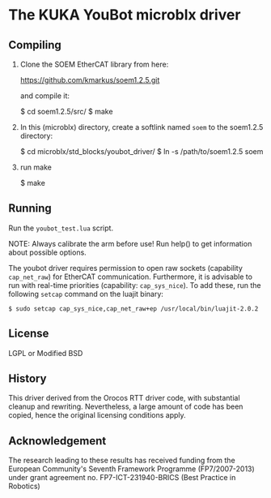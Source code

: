 The KUKA YouBot microblx driver
===============================

Compiling
---------

1. Clone the SOEM EtherCAT library from here:
   
   https://github.com/kmarkus/soem1.2.5.git

   and compile it:


    $ cd soem1.2.5/src/
    $ make


2. In this (microblx) directory, create a softlink named `soem` to the
soem1.2.5 directory:


    $ cd microblx/std_blocks/youbot_driver/
    $ ln -s /path/to/soem1.2.5 soem

3. run make

    $ make

Running
-------

Run the `youbot_test.lua` script.

NOTE: Always calibrate the arm before use! Run help() to get
information about possible options.

The youbot driver requires permission to open raw sockets (capability
`cap_net_raw`) for EtherCAT communication. Furthermore, it is
advisable to run with real-time priorities (capability:
`cap_sys_nice`). To add these, run the following `setcap` command on
the luajit binary:


    $ sudo setcap cap_sys_nice,cap_net_raw+ep /usr/local/bin/luajit-2.0.2


License
-------

LGPL or Modified BSD


History
-------

This driver derived from the Orocos RTT driver code, with substantial
cleanup and rewriting. Nevertheless, a large amount of code has been
copied, hence the original licensing conditions apply.


Acknowledgement
---------------

The research leading to these results has received funding from the
European Community's Seventh Framework Programme (FP7/2007-2013) under
grant agreement no. FP7-ICT-231940-BRICS (Best Practice in Robotics)

